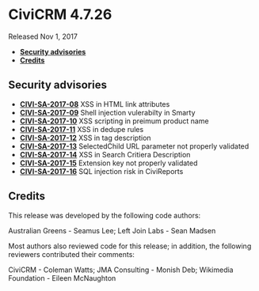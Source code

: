 # CiviCRM 4.7.26

Released Nov 1, 2017

- **[Security advisories](#security)**
- **[Credits](#credits)**

## <a name="security"></a>Security advisories


- **[CIVI-SA-2017-08](https://civicrm.org/advisory/civi-sa-2017-08-xss-in-html-link-attributes)** XSS in HTML link attributes
- **[CIVI-SA-2017-09](https://civicrm.org/advisory/civi-sa-2017-09-shell-injection-vulerabilty-in-smarty)** Shell injection vulerabilty in Smarty
- **[CIVI-SA-2017-10](https://civicrm.org/advisory/civi-sa-2017-10-xss-scripting-in-preimum-product-name)** XSS scripting in preimum product name
- **[CIVI-SA-2017-11](https://civicrm.org/advisory/civi-sa-2017-11-xss-in-dedupe-rules)** XSS in dedupe rules
- **[CIVI-SA-2017-12](https://civicrm.org/advisory/civi-sa-2017-12-xss-in-tag-description)** XSS in tag description
- **[CIVI-SA-2017-13](https://civicrm.org/advisory/civi-sa-2017-13-selectedchild-url-paramater-not-properly-validated-for-civicrm-message)** SelectedChild URL parameter not properly validated
- **[CIVI-SA-2017-14](https://civicrm.org/advisory/civi-sa-2017-14-xss-in-search-critiera-description)** XSS in Search Critiera Description
- **[CIVI-SA-2017-15](https://civicrm.org/advisory/civi-sa-2017-15-extension-key-not-properly-validated-when-adding-or-disabling-or)** Extension key not properly validated
- **[CIVI-SA-2017-16](https://civicrm.org/advisory/civi-sa-2017-16-sql-injection-risk-in-civireports-listing)** SQL injection risk in CiviReports

## <a name="credits"></a>Credits

This release was developed by the following code authors:

Australian Greens - Seamus Lee; Left Join Labs - Sean Madsen

Most authors also reviewed code for this release; in addition, the following
reviewers contributed their comments:

CiviCRM - Coleman Watts; JMA Consulting - Monish Deb; Wikimedia Foundation -
Eileen McNaughton
